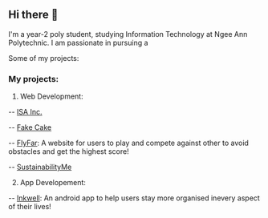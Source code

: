 ## Hi there 👋

I'm a year-2 poly student, studying Information Technology at Ngee Ann Polytechnic. I am passionate in pursuing a 


Some of my projects: 

### My projects: 
1.  Web Development:
   
-- [ISA Inc.](https://github.com/kohct1/FSDP-Assignment)

-- [Fake Cake](https://github.com/sudarsanamrithika/FED_S10257149_SudarsanamRithika_Assg1_Github)
          
-- [FlyFar](https://github.com/sudarsanamrithika/Asgn2_FED): A website for users to play and compete against other to avoid obstacles and get the highest score!
          
-- [SustainabilityMe](https://github.com/mellamadrama/BED_Assignment_2024)



2.  App Developement:

-- [Inkwell](https://github.com/FakeQwek/MAD24_P03_Team1): An android app to help users stay more organised inevery aspect of their lives!

